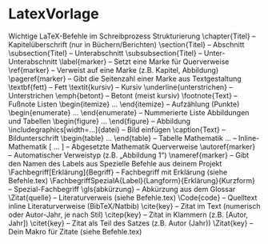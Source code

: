 # LatexVorlage
Wichtige LaTeX-Befehle im Schreibprozess
Strukturierung
\chapter{Titel} – Kapitelüberschrift (nur in Büchern/Berichten)
\section{Titel} – Abschnitt
\subsection{Titel} – Unterabschnitt
\subsubsection{Titel} – Unter-Unterabschnitt
\label{marker} – Setzt eine Marke für Querverweise
\ref{marker} – Verweist auf eine Marke (z.B. Kapitel, Abbildung)
\pageref{marker} – Gibt die Seitenzahl einer Marke aus
Textgestaltung
\textbf{fett} – Fett
\textit{kursiv} – Kursiv
\underline{unterstrichen} – Unterstrichen
\emph{betont} – Betont (meist kursiv)
\footnote{Text} – Fußnote
Listen
\begin{itemize} ... \end{itemize} – Aufzählung (Punkte)
\begin{enumerate} ... \end{enumerate} – Nummerierte Liste
Abbildungen und Tabellen
\begin{figure} ... \end{figure} – Abbildung
\includegraphics[width=...]{datei} – Bild einfügen
\caption{Text} – Bildunterschrift
\begin{table} ... \end{table} – Tabelle
Mathematik
$...$ – Inline-Mathematik
\[ ... \] – Abgesetzte Mathematik
Querverweise
\autoref{marker} – Automatischer Verweistyp (z.B. „Abbildung 1“)
\nameref{marker} – Gibt den Namen des Labels aus
Spezielle Befehle aus deinem Projekt
\Fachbegriff[Erklärung]{Begriff} – Fachbegriff mit Erklärung (siehe Befehle.tex)
\FachbegriffSpezialA{Label}{Langform}{Erklärung}{Kurzform} – Spezial-Fachbegriff
\gls{abkürzung} – Abkürzung aus dem Glossar
\Zitat{quelle} – Literaturverweis (siehe Befehle.tex)
\Code{code} – Quelltext inline
Literaturverweise (BibTeX/Natbib)
\cite{key} – Zitat im Text (numerisch oder Autor-Jahr, je nach Stil)
\citep{key} – Zitat in Klammern (z.B. [Autor, Jahr])
\citet{key} – Zitat als Teil des Satzes (z.B. Autor (Jahr))
\Zitat{key} – Dein Makro für Zitate (siehe Befehle.tex)